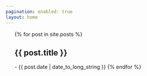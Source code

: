 ```yaml
---
pagination: enabled: true
layout: home
---
```



<ul>
  {% for post in site.posts %}
    <a>
      <h2 href= "pepper-boi.github.io" + "{{ post.url }}">
        {{ post.title }}
      </h2>
      - <time datetime="{{ post.date | date: "%Y-%m-%d" }}">{{ post.date | date_to_long_string }}</time>
    </a>
  {% endfor %}
</ul>
